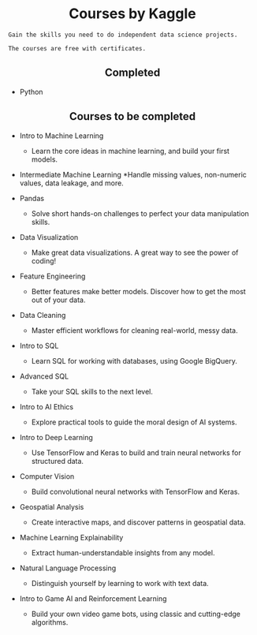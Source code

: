 # <div align='center'>Courses by Kaggle</div>

```
Gain the skills you need to do independent data science projects.

The courses are free with certificates.
```

## <div align='center'>Completed</div>
* Python

## <div align='center'>Courses to be completed</div>
* Intro to Machine Learning
  * Learn the core ideas in machine learning, and build your first models.
  
* Intermediate Machine Learning
 *Handle missing values, non-numeric values, data leakage, and more.
 
* Pandas
  * Solve short hands-on challenges to perfect your data manipulation skills.
  
* Data Visualization
  * Make great data visualizations. A great way to see the power of coding!

* Feature Engineering
  * Better features make better models. Discover how to get the most out of your data.

* Data Cleaning
  * Master efficient workflows for cleaning real-world, messy data.

* Intro to SQL
  * Learn SQL for working with databases, using Google BigQuery.

* Advanced SQL
  * Take your SQL skills to the next level.

* Intro to AI Ethics
  * Explore practical tools to guide the moral design of AI systems.

* Intro to Deep Learning
    * Use TensorFlow and Keras to build and train neural networks for structured data.

* Computer Vision
  * Build convolutional neural networks with TensorFlow and Keras.

* Geospatial Analysis
  * Create interactive maps, and discover patterns in geospatial data.

* Machine Learning Explainability
  * Extract human-understandable insights from any model.

* Natural Language Processing
  * Distinguish yourself by learning to work with text data.

* Intro to Game AI and Reinforcement Learning
  * Build your own video game bots, using classic and cutting-edge algorithms.
